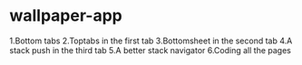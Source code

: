 ﻿# wallpaper-app
1.Bottom tabs
2.Toptabs in the first tab
3.Bottomsheet in the second tab
4.A stack push in the third tab
5.A better stack navigator
6.Coding all the pages
